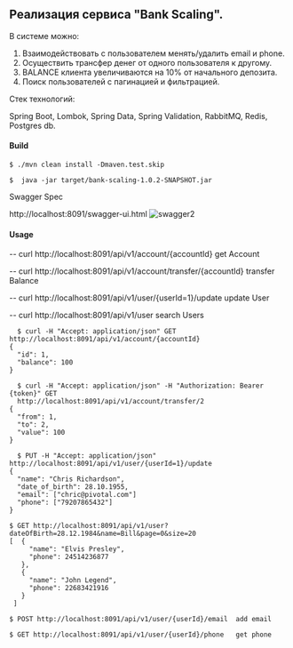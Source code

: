 ## Реализация сервиса "Bank Scaling".

В системе можно:
1. Взаимодействовать с пользователем менять/удалить email и phone.
2. Осуществить трансфер денег от одного пользователя к другому.
3. BALANCE клиента увеличиваются на 10% от начального депозита.
4. Поиск пользователей с пагинацией и фильтрацией.

Стек технологий:

Spring Boot, Lombok, Spring Data, Spring Validation, RabbitMQ, Redis, Postgres db.

#### Build

    $ ./mvn clean install -Dmaven.test.skip

    $  java -jar target/bank-scaling-1.0.2-SNAPSHOT.jar


Swagger Spec

http://localhost:8091/swagger-ui.html
![swagger2](https://user-images.githubusercontent.com/5726929/216921759-8f07e42a-409a-479a-ba33-8cf50ef26708.png)

#### Usage


-- curl http://localhost:8091/api/v1/account/{accountId}  get Account

-- curl http://localhost:8091/api/v1/account/transfer/{accountId}  transfer Balance

-- curl http://localhost:8091/api/v1/user/{userId=1}/update  update User

-- curl http://localhost:8091/api/v1/user  search Users


      $ curl -H "Accept: application/json" GET http://localhost:8091/api/v1/account/{accountId}
    {
      "id": 1,
      "balance": 100
    }

      $ curl -H "Accept: application/json" -H "Authorization: Bearer {token}" GET 
      http://localhost:8091/api/v1/account/transfer/2
    {
      "from": 1,
      "to": 2,
      "value": 100
    }
    
      $ PUT -H "Accept: application/json" http://localhost:8091/api/v1/user/{userId=1}/update
    {
      "name": "Chris Richardson",
      "date_of_birth": 28.10.1955, 
      "email": ["chric@pivotal.com"]
      "phone": ["79207865432"]
    }
    
    $ GET http://localhost:8091/api/v1/user?dateOfBirth=28.12.1984&name=Bill&page=0&size=20
    [  {
         "name": "Elvis Presley",
         "phone": 24514236877
       },
       {
         "name": "John Legend",
         "phone": 22683421916
       }
     ]

    $ POST http://localhost:8091/api/v1/user/{userId}/email  add email
    
    $ GET http://localhost:8091/api/v1/user/{userId}/phone   get phone
